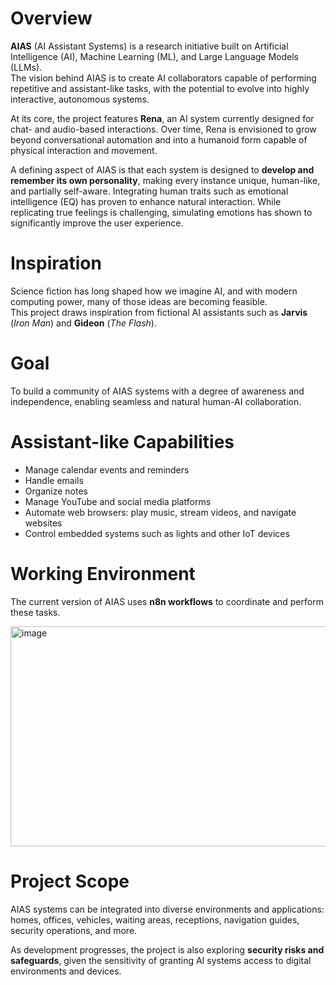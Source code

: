 # Overview
**AIAS** (AI Assistant Systems) is a research initiative built on Artificial Intelligence (AI), Machine Learning (ML), and Large Language Models (LLMs).  
The vision behind AIAS is to create AI collaborators capable of performing repetitive and assistant-like tasks, with the potential to evolve into highly interactive, autonomous systems.  

At its core, the project features **Rena**, an AI system currently designed for chat- and audio-based interactions. Over time, Rena is envisioned to grow beyond conversational automation and into a humanoid form capable of physical interaction and movement.  

A defining aspect of AIAS is that each system is designed to **develop and remember its own personality**, making every instance unique, human-like, and partially self-aware. Integrating human traits such as emotional intelligence (EQ) has proven to enhance natural interaction. While replicating true feelings is challenging, simulating emotions has shown to significantly improve the user experience.  

# Inspiration
Science fiction has long shaped how we imagine AI, and with modern computing power, many of those ideas are becoming feasible.  
This project draws inspiration from fictional AI assistants such as **Jarvis** (*Iron Man*) and **Gideon** (*The Flash*).  

# Goal
To build a community of AIAS systems with a degree of awareness and independence, enabling seamless and natural human-AI collaboration.  

# Assistant-like Capabilities
* Manage calendar events and reminders  
* Handle emails  
* Organize notes  
* Manage YouTube and social media platforms  
* Automate web browsers: play music, stream videos, and navigate websites  
* Control embedded systems such as lights and other IoT devices  

# Working Environment
The current version of AIAS uses **n8n workflows** to coordinate and perform these tasks.  

<img width="1221" height="352" alt="image" src="https://github.com/user-attachments/assets/02c198ca-4dd2-4621-922c-52cbe5417daf" />  

# Project Scope
AIAS systems can be integrated into diverse environments and applications: homes, offices, vehicles, waiting areas, receptions, navigation guides, security operations, and more.  

As development progresses, the project is also exploring **security risks and safeguards**, given the sensitivity of granting AI systems access to digital environments and devices.  
